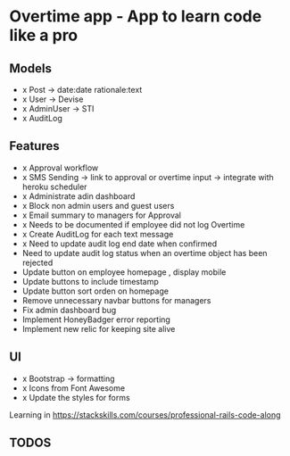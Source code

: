 # Overtime app - App to learn code like a pro

## Models
- x Post -> date:date rationale:text
- x User -> Devise
- x AdminUser -> STI
- x AuditLog

## Features
- x Approval workflow
- x SMS Sending -> link to approval or overtime input -> integrate with heroku scheduler
- x Administrate adin dashboard
- x Block non admin users and guest users
- x Email summary to managers for Approval
- x Needs to be documented if employee did not log Overtime
- x Create AuditLog for each text message
- x Need to update audit log end date when confirmed
- Need to update audit log status when an overtime object has been rejected
- Update button on employee homepage , display mobile
- Update buttons to include timestamp
- Update button sort orden on homepage
- Remove unnecessary navbar buttons for managers
- Fix admin dashboard bug
- Implement HoneyBadger error reporting
- Implement new relic for keeping site alive

## UI
- x Bootstrap -> formatting
- x Icons from Font Awesome
- x Update the styles for forms

Learning in https://stackskills.com/courses/professional-rails-code-along

## TODOS
